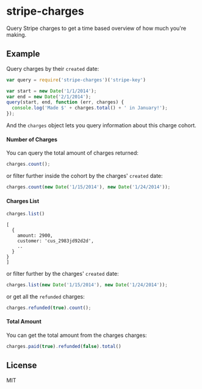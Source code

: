 
# stripe-charges

  Query Stripe charges to get a time based overview of how much you're making.

## Example

Query charges by their `created` date:

```js
var query = require('stripe-charges')('stripe-key')

var start = new Date('1/1/2014');
var end = new Date('2/1/2014');
query(start, end, function (err, charges) {
  console.log('Made $' + charges.total() + ' in January!');
});
```

And the `charges` object lets you query information about this charge cohort.

#### Number of Charges

You can query the total amount of charges returned:

```js
charges.count();
```

or filter further inside the cohort by the charges' `created` date:

```js
charges.count(new Date('1/15/2014'), new Date('1/24/2014'));
```

#### Charges List

```js
charges.list()
```
```
[
  {
    amount: 2900,
    customer: 'cus_2983jd92d2d',
    ..
  }
}
]
```
or filter further by the charges' `created` date:

```js
charges.list(new Date('1/15/2014'), new Date('1/24/2014'));
```

or get all the `refunded` charges:

```js
charges.refunded(true).count();
```

#### Total Amount

You can get the total amount from the charges charges:

```js
charges.paid(true).refunded(false).total()
```

## License

MIT